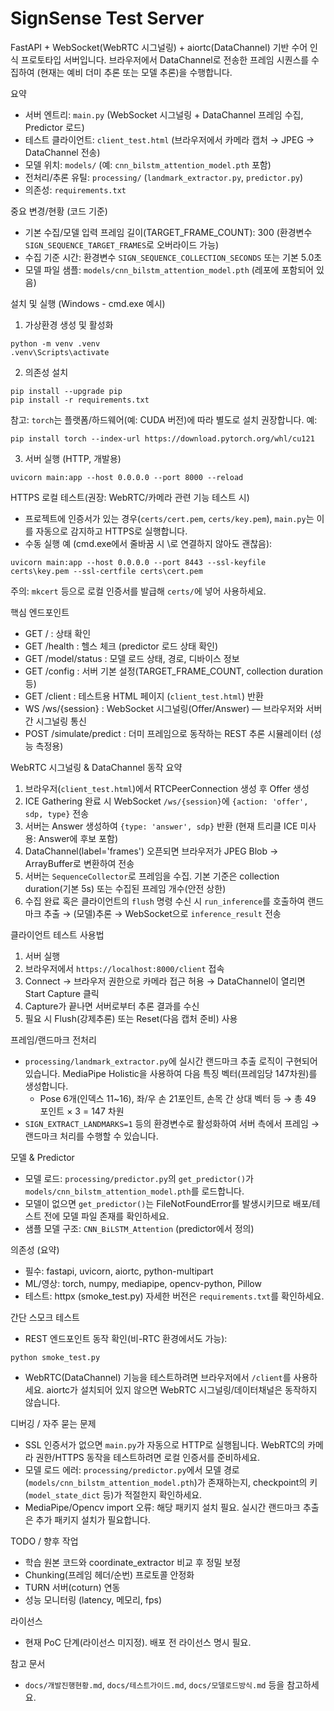 # SignSense Test Server

FastAPI + WebSocket(WebRTC 시그널링) + aiortc(DataChannel) 기반 수어 인식 프로토타입 서버입니다.
브라우저에서 DataChannel로 전송한 프레임 시퀀스를 수집하여 (현재는 예비 더미 추론 또는 모델 추론)을 수행합니다.

요약
- 서버 엔트리: `main.py` (WebSocket 시그널링 + DataChannel 프레임 수집, Predictor 로드)
- 테스트 클라이언트: `client_test.html` (브라우저에서 카메라 캡처 → JPEG → DataChannel 전송)
- 모델 위치: `models/` (예: `cnn_bilstm_attention_model.pth` 포함)
- 전처리/추론 유틸: `processing/` (`landmark_extractor.py`, `predictor.py`)
- 의존성: `requirements.txt`

중요 변경/현황 (코드 기준)
- 기본 수집/모델 입력 프레임 길이(TARGET_FRAME_COUNT): 300 (환경변수 `SIGN_SEQUENCE_TARGET_FRAMES`로 오버라이드 가능)
- 수집 기준 시간: 환경변수 `SIGN_SEQUENCE_COLLECTION_SECONDS` 또는 기본 5.0초
- 모델 파일 샘플: `models/cnn_bilstm_attention_model.pth` (레포에 포함되어 있음)

설치 및 실행 (Windows - cmd.exe 예시)
1) 가상환경 생성 및 활성화
```
python -m venv .venv
.venv\Scripts\activate
```
2) 의존성 설치
```
pip install --upgrade pip
pip install -r requirements.txt
```
참고: `torch`는 플랫폼/하드웨어(예: CUDA 버전)에 따라 별도로 설치 권장합니다. 예:
```
pip install torch --index-url https://download.pytorch.org/whl/cu121
```
3) 서버 실행 (HTTP, 개발용)
```
uvicorn main:app --host 0.0.0.0 --port 8000 --reload
```
HTTPS 로컬 테스트(권장: WebRTC/카메라 관련 기능 테스트 시)
- 프로젝트에 인증서가 있는 경우(`certs/cert.pem`, `certs/key.pem`), `main.py`는 이를 자동으로 감지하고 HTTPS로 실행합니다.
- 수동 실행 예 (cmd.exe에서 줄바꿈 시 \로 연결하지 않아도 괜찮음):
```
uvicorn main:app --host 0.0.0.0 --port 8443 --ssl-keyfile certs\key.pem --ssl-certfile certs\cert.pem
```

주의: `mkcert` 등으로 로컬 인증서를 발급해 `certs/`에 넣어 사용하세요.

핵심 엔드포인트
- GET /              : 상태 확인
- GET /health        : 헬스 체크 (predictor 로드 상태 확인)
- GET /model/status  : 모델 로드 상태, 경로, 디바이스 정보
- GET /config        : 서버 기본 설정(TARGET_FRAME_COUNT, collection duration 등)
- GET /client        : 테스트용 HTML 페이지 (`client_test.html`) 반환
- WS  /ws/{session}  : WebSocket 시그널링(Offer/Answer) — 브라우저와 서버 간 시그널링 통신
- POST /simulate/predict : 더미 프레임으로 동작하는 REST 추론 시뮬레이터 (성능 측정용)

WebRTC 시그널링 & DataChannel 동작 요약
1. 브라우저(`client_test.html`)에서 RTCPeerConnection 생성 후 Offer 생성
2. ICE Gathering 완료 시 WebSocket `/ws/{session}`에 `{action: 'offer', sdp, type}` 전송
3. 서버는 Answer 생성하여 `{type: 'answer', sdp}` 반환 (현재 트리클 ICE 미사용: Answer에 후보 포함)
4. DataChannel(label='frames') 오픈되면 브라우저가 JPEG Blob → ArrayBuffer로 변환하여 전송
5. 서버는 `SequenceCollector`로 프레임을 수집. 기본 기준은 collection duration(기본 5s) 또는 수집된 프레임 개수(안전 상한)
6. 수집 완료 혹은 클라이언트의 `flush` 명령 수신 시 `run_inference`를 호출하여 랜드마크 추출 → (모델)추론 → WebSocket으로 `inference_result` 전송

클라이언트 테스트 사용법
1. 서버 실행
2. 브라우저에서 `https://localhost:8000/client` 접속
3. Connect → 브라우저 권한으로 카메라 접근 허용 → DataChannel이 열리면 Start Capture 클릭
4. Capture가 끝나면 서버로부터 추론 결과를 수신
5. 필요 시 Flush(강제추론) 또는 Reset(다음 캡처 준비) 사용

프레임/랜드마크 전처리
- `processing/landmark_extractor.py`에 실시간 랜드마크 추출 로직이 구현되어 있습니다. MediaPipe Holistic을 사용하여 다음 특징 벡터(프레임당 147차원)를 생성합니다.
  - Pose 6개(인덱스 11~16), 좌/우 손 21포인트, 손목 간 상대 벡터 등 → 총 49 포인트 × 3 = 147 차원
- `SIGN_EXTRACT_LANDMARKS=1` 등의 환경변수로 활성화하여 서버 측에서 프레임 → 랜드마크 처리를 수행할 수 있습니다.

모델 & Predictor
- 모델 로드: `processing/predictor.py`의 `get_predictor()`가 `models/cnn_bilstm_attention_model.pth`를 로드합니다.
- 모델이 없으면 `get_predictor()`는 FileNotFoundError를 발생시키므로 배포/테스트 전에 모델 파일 존재를 확인하세요.
- 샘플 모델 구조: `CNN_BiLSTM_Attention` (predictor에서 정의)

의존성 (요약)
- 필수: fastapi, uvicorn, aiortc, python-multipart
- ML/영상: torch, numpy, mediapipe, opencv-python, Pillow
- 테스트: httpx (smoke_test.py)
자세한 버전은 `requirements.txt`를 확인하세요.

간단 스모크 테스트
- REST 엔드포인트 동작 확인(비-RTC 환경에서도 가능):
```
python smoke_test.py
```
- WebRTC(DataChannel) 기능을 테스트하려면 브라우저에서 `/client`를 사용하세요. aiortc가 설치되어 있지 않으면 WebRTC 시그널링/데이터채널은 동작하지 않습니다.

디버깅 / 자주 묻는 문제
- SSL 인증서가 없으면 `main.py`가 자동으로 HTTP로 실행됩니다. WebRTC의 카메라 권한/HTTPS 동작을 테스트하려면 로컬 인증서를 준비하세요.
- 모델 로드 에러: `processing/predictor.py`에서 모델 경로(`models/cnn_bilstm_attention_model.pth`)가 존재하는지, checkpoint의 키(`model_state_dict` 등)가 적절한지 확인하세요.
- MediaPipe/Opencv import 오류: 해당 패키지 설치 필요. 실시간 랜드마크 추출은 추가 패키지 설치가 필요합니다.

TODO / 향후 작업
- 학습 원본 코드와 coordinate_extractor 비교 후 정밀 보정
- Chunking(프레임 헤더/순번) 프로토콜 안정화
- TURN 서버(coturn) 연동
- 성능 모니터링 (latency, 메모리, fps)

라이선스
- 현재 PoC 단계(라이선스 미지정). 배포 전 라이선스 명시 필요.

참고 문서
- `docs/개발진행현황.md`, `docs/테스트가이드.md`, `docs/모델로드방식.md` 등을 참고하세요.
